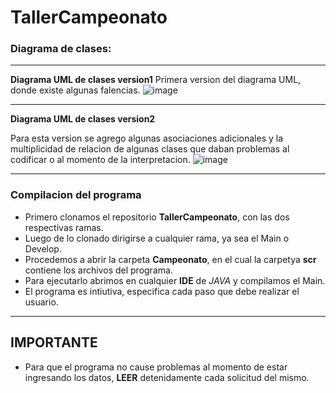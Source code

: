# TallerCampeonato

### Diagrama de clases:

---
**Diagrama UML de clases version1**
Primera version del diagrama UML, donde existe algunas falencias.
![image](https://github.com/user-attachments/assets/4bc1b4c6-1849-4967-a8ab-b593eb014072)

---

**Diagrama UML de clases version2**

Para esta version se agrego algunas asociaciones adicionales y la multiplicidad de relacion de algunas clases que daban problemas al codificar o al momento de la interpretacion.
![image](https://github.com/user-attachments/assets/ff0f8d6e-45a9-44b8-ac83-6cd40146fd76)

---

### Compilacion del programa
- Primero clonamos el repositorio **TallerCampeonato**, con las dos respectivas ramas.
- Luego de lo clonado dirigirse a cualquier rama, ya sea el Main o Develop.
- Procedemos a abrir la carpeta **Campeonato**, en el cual la carpetya **scr** contiene los archivos del programa.
- Para ejecutarlo abrimos en cualquier **IDE** de *JAVA* y compilamos el Main.
- El programa es intiutiva, especifica cada paso que debe realizar el usuario.

---

## IMPORTANTE
- Para que el programa no cause problemas al momento de estar ingresando los datos, **LEER** detenidamente cada solicitud del mismo.
